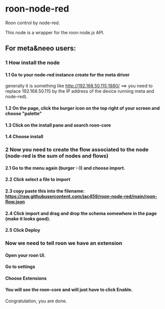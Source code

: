 # roon-node-red

Roon control by node-red.

This node is a wrapper for the roon node.js API.

## For meta&neeo users:
### 1 How install the node
#### 1.1 Go to your node-red instance create for the meta driver 
generally it is something like http://192.168.50.115:1880/ ==> you need to replace 192.168.50.115 by the IP address of the device running meta and node-red).
#### 1.2 On the page, click the burger icon on the top right of your screen and choose "palette"
#### 1.3 Click on the install pane and search roon-core
#### 1.4 Choose install
### 2 Now you need to create the flow associated to the node (node-red is the sum of nodes and flows)
#### 2.1 Go to the menu again (burger :-))  and choose import.
#### 2.2 Click select a file to import
#### 2.3 copy paste this into the filename: https://raw.githubusercontent.com/jac459/roon-node-red/main/roon-flow.json
#### 2.4 Click import and drag and drop the schema somewhere in the page (make it looks good).
#### 2.5 Click Deploy
### Now we need to tell roon we have an extension
#### Open your roon UI.
#### Go to settings
#### Choose Extensions
#### You will see the roon-core and will just have to click Enable.
Congratulation, you are done.


